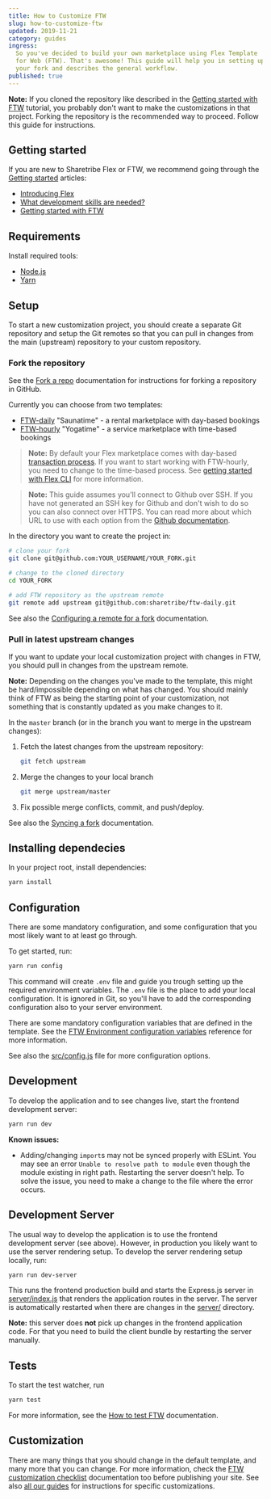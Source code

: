```yaml
---
title: How to Customize FTW
slug: how-to-customize-ftw
updated: 2019-11-21
category: guides
ingress:
  So you've decided to build your own marketplace using Flex Template
  for Web (FTW). That's awesome! This guide will help you in setting up
  your fork and describes the general workflow.
published: true
---
```


**Note:** If you cloned the repository like described in the
[Getting started with FTW](/introduction/getting-started-with-ftw-daily/)
tutorial, you probably don't want to make the customizations in that
project. Forking the repository is the recommended way to proceed.
Follow this guide for instructions.

## Getting started

If you are new to Sharetribe Flex or FTW, we recommend going through the
[Getting started](/background/getting-started/) articles:

- [Introducing Flex](/introduction/introducing-flex/)
- [What development skills are needed?](/background/development-skills/)
- [Getting started with FTW](/introduction/getting-started-with-ftw-daily/)

## Requirements

Install required tools:

- [Node.js](https://nodejs.org/)
- [Yarn](https://yarnpkg.com/)

## Setup

To start a new customization project, you should create a separate Git
repository and setup the Git remotes so that you can pull in changes
from the main (upstream) repository to your custom repository.

### Fork the repository

See the [Fork a repo](https://help.github.com/en/articles/fork-a-repo)
documentation for instructions for forking a repository in GitHub.

Currently you can choose from two templates:

- [FTW-daily](https://github.com/sharetribe/ftw-daily) "Saunatime" - a
  rental marketplace with day-based bookings
- [FTW-hourly](https://github.com/sharetribe/ftw-hourly) "Yogatime" - a
  service marketplace with time-based bookings

> **Note:** By default your Flex marketplace comes with day-based
> [transaction process](/background/transaction-process/). If you want
> to start working with FTW-hourly, you need to change to the time-based
> process. See
> [getting started with Flex CLI](/flex-cli/getting-started-with-flex-cli/)
> for more information.

> **Note:** This guide assumes you'll connect to Github over SSH. If you
> have not generated an SSH key for Github and don't wish to do so you
> can also connect over HTTPS. You can read more about which URL to use
> with each option from the
> [Github documentation](https://help.github.com/en/github/using-git/which-remote-url-should-i-use).

In the directory you want to create the project in:

```bash
# clone your fork
git clone git@github.com:YOUR_USERNAME/YOUR_FORK.git

# change to the cloned directory
cd YOUR_FORK

# add FTW repository as the upstream remote
git remote add upstream git@github.com:sharetribe/ftw-daily.git
```

See also the
[Configuring a remote for a fork](https://help.github.com/en/articles/configuring-a-remote-for-a-fork)
documentation.

### Pull in latest upstream changes

If you want to update your local customization project with changes in
FTW, you should pull in changes from the upstream remote.

**Note:** Depending on the changes you've made to the template, this
might be hard/impossible depending on what has changed. You should
mainly think of FTW as being the starting point of your customization,
not something that is constantly updated as you make changes to it.

In the `master` branch (or in the branch you want to merge in the
upstream changes):

1.  Fetch the latest changes from the upstream repository:

    ```bash
    git fetch upstream
    ```

1.  Merge the changes to your local branch

    ```bash
    git merge upstream/master
    ```

1.  Fix possible merge conflicts, commit, and push/deploy.

See also the
[Syncing a fork](https://help.github.com/en/articles/syncing-a-fork)
documentation.

## Installing dependecies

In your project root, install dependencies:

```bash
yarn install
```

## Configuration

There are some mandatory configuration, and some configuration that you
most likely want to at least go through.

To get started, run:

```bash
yarn run config
```

This command will create `.env` file and guide you trough setting up the
required environment variables. The `.env` file is the place to add your
local configuration. It is ignored in Git, so you'll have to add the
corresponding configuration also to your server environment.

There are some mandatory configuration variables that are defined in the
template. See the
[FTW Environment configuration variables](/ftw-configuration/ftw-env/)
reference for more information.

See also the
[src/config.js](https://github.com/sharetribe/ftw-daily/blob/master/src/config.js)
file for more configuration options.

## Development

To develop the application and to see changes live, start the frontend
development server:

```bash
yarn run dev
```

**Known issues:**

- Adding/changing `import`s may not be synced properly with ESLint. You
  may see an error `Unable to resolve path to module` even though the
  module existing in right path. Restarting the server doesn't help. To
  solve the issue, you need to make a change to the file where the error
  occurs.

## Development Server

The usual way to develop the application is to use the frontend
development server (see above). However, in production you likely want
to use the server rendering setup. To develop the server rendering setup
locally, run:

```bash
yarn run dev-server
```

This runs the frontend production build and starts the Express.js server
in
[server/index.js](https://github.com/sharetribe/ftw-daily/blob/master/server/index.js)
that renders the application routes in the server. The server is
automatically restarted when there are changes in the
[server/](https://github.com/sharetribe/ftw-daily/tree/master/server)
directory.

**Note:** this server does **not** pick up changes in the frontend
application code. For that you need to build the client bundle by
restarting the server manually.

## Tests

To start the test watcher, run

```bash
yarn test
```

For more information, see the
[How to test FTW](/ftw-testing-error-handling/how-to-test-ftw/)
documentation.

## Customization

There are many things that you should change in the default template,
and many more that you can change. For more information, check the
[FTW customization checklist](/guides/ftw-customization-checklist/)
documentation too before publishing your site. See also
[all our guides](/guides/) for instructions for specific customizations.
